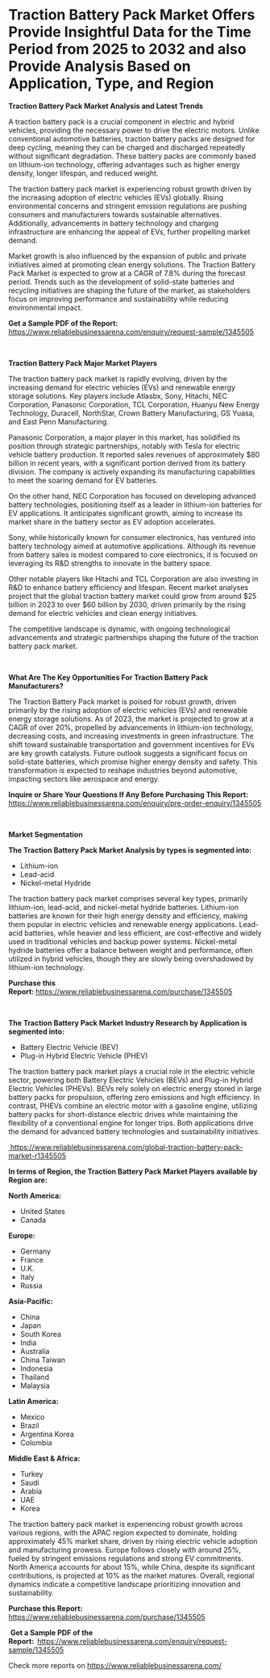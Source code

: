 <p><h1>Traction Battery Pack Market Offers Provide Insightful Data for the Time Period from 2025 to 2032 and also Provide Analysis Based on Application, Type, and Region</h1></p><p><strong>Traction Battery Pack Market Analysis and Latest Trends</strong></p>
<p><p>A traction battery pack is a crucial component in electric and hybrid vehicles, providing the necessary power to drive the electric motors. Unlike conventional automotive batteries, traction battery packs are designed for deep cycling, meaning they can be charged and discharged repeatedly without significant degradation. These battery packs are commonly based on lithium-ion technology, offering advantages such as higher energy density, longer lifespan, and reduced weight.</p><p>The traction battery pack market is experiencing robust growth driven by the increasing adoption of electric vehicles (EVs) globally. Rising environmental concerns and stringent emission regulations are pushing consumers and manufacturers towards sustainable alternatives. Additionally, advancements in battery technology and charging infrastructure are enhancing the appeal of EVs, further propelling market demand.</p><p>Market growth is also influenced by the expansion of public and private initiatives aimed at promoting clean energy solutions. The Traction Battery Pack Market is expected to grow at a CAGR of 7.8% during the forecast period. Trends such as the development of solid-state batteries and recycling initiatives are shaping the future of the market, as stakeholders focus on improving performance and sustainability while reducing environmental impact.</p></p>
<p><strong>Get a Sample PDF of the Report:&nbsp;</strong> <a href="https://www.reliablebusinessarena.com/enquiry/request-sample/1345505?utm_campaign=3118&utm_medium=2&utm_source=Github&utm_content=ia&utm_term=30032025&utm_id=traction-battery-pack">https://www.reliablebusinessarena.com/enquiry/request-sample/1345505</a></p>
<p>&nbsp;</p>
<p><strong>Traction Battery Pack Major Market Players</strong></p>
<p><p>The traction battery pack market is rapidly evolving, driven by the increasing demand for electric vehicles (EVs) and renewable energy storage solutions. Key players include Atlasbx, Sony, Hitachi, NEC Corporation, Panasonic Corporation, TCL Corporation, Huanyu New Energy Technology, Duracell, NorthStar, Crown Battery Manufacturing, GS Yuasa, and East Penn Manufacturing.</p><p>Panasonic Corporation, a major player in this market, has solidified its position through strategic partnerships, notably with Tesla for electric vehicle battery production. It reported sales revenues of approximately $80 billion in recent years, with a significant portion derived from its battery division. The company is actively expanding its manufacturing capabilities to meet the soaring demand for EV batteries.</p><p>On the other hand, NEC Corporation has focused on developing advanced battery technologies, positioning itself as a leader in lithium-ion batteries for EV applications. It anticipates significant growth, aiming to increase its market share in the battery sector as EV adoption accelerates.</p><p>Sony, while historically known for consumer electronics, has ventured into battery technology aimed at automotive applications. Although its revenue from battery sales is modest compared to core electronics, it is focused on leveraging its R&D strengths to innovate in the battery space.</p><p>Other notable players like Hitachi and TCL Corporation are also investing in R&D to enhance battery efficiency and lifespan. Recent market analyses project that the global traction battery market could grow from around $25 billion in 2023 to over $60 billion by 2030, driven primarily by the rising demand for electric vehicles and clean energy initiatives.</p><p>The competitive landscape is dynamic, with ongoing technological advancements and strategic partnerships shaping the future of the traction battery pack market.</p></p>
<p>&nbsp;</p>
<p><strong>What Are The Key Opportunities For Traction Battery Pack Manufacturers?</strong></p>
<p><p>The Traction Battery Pack market is poised for robust growth, driven primarily by the rising adoption of electric vehicles (EVs) and renewable energy storage solutions. As of 2023, the market is projected to grow at a CAGR of over 20%, propelled by advancements in lithium-ion technology, decreasing costs, and increasing investments in green infrastructure. The shift toward sustainable transportation and government incentives for EVs are key growth catalysts. Future outlook suggests a significant focus on solid-state batteries, which promise higher energy density and safety. This transformation is expected to reshape industries beyond automotive, impacting sectors like aerospace and energy.</p></p>
<p><strong>Inquire or Share Your Questions If Any Before Purchasing This Report:</strong> <a href="https://www.reliablebusinessarena.com/enquiry/pre-order-enquiry/1345505?utm_campaign=3118&utm_medium=2&utm_source=Github&utm_content=ia&utm_term=30032025&utm_id=traction-battery-pack">https://www.reliablebusinessarena.com/enquiry/pre-order-enquiry/1345505</a></p>
<p>&nbsp;</p>
<p><strong>Market Segmentation</strong></p>
<p><strong>The Traction Battery Pack Market Analysis by types is segmented into:</strong></p>
<p><ul><li>Lithium-ion</li><li>Lead-acid</li><li>Nickel-metal Hydride</li></ul></p>
<p><p>The traction battery pack market comprises several key types, primarily lithium-ion, lead-acid, and nickel-metal hydride batteries. Lithium-ion batteries are known for their high energy density and efficiency, making them popular in electric vehicles and renewable energy applications. Lead-acid batteries, while heavier and less efficient, are cost-effective and widely used in traditional vehicles and backup power systems. Nickel-metal hydride batteries offer a balance between weight and performance, often utilized in hybrid vehicles, though they are slowly being overshadowed by lithium-ion technology.</p></p>
<p><strong>Purchase this Report:&nbsp;</strong><a href="https://www.reliablebusinessarena.com/purchase/1345505?utm_campaign=3118&utm_medium=2&utm_source=Github&utm_content=ia&utm_term=30032025&utm_id=traction-battery-pack">https://www.reliablebusinessarena.com/purchase/1345505</a></p>
<p>&nbsp;</p>
<p><strong>The Traction Battery Pack Market Industry Research by Application is segmented into:</strong></p>
<p><ul><li>Battery Electric Vehicle (BEV)</li><li>Plug-in Hybrid Electric Vehicle (PHEV)</li></ul></p>
<p><p>The traction battery pack market plays a crucial role in the electric vehicle sector, powering both Battery Electric Vehicles (BEVs) and Plug-in Hybrid Electric Vehicles (PHEVs). BEVs rely solely on electric energy stored in large battery packs for propulsion, offering zero emissions and high efficiency. In contrast, PHEVs combine an electric motor with a gasoline engine, utilizing battery packs for short-distance electric drives while maintaining the flexibility of a conventional engine for longer trips. Both applications drive the demand for advanced battery technologies and sustainability initiatives.</p></p>
<p><a href="https://www.reliablebusinessarena.com/global-traction-battery-pack-market-r1345505?utm_campaign=3118&utm_medium=2&utm_source=Github&utm_content=ia&utm_term=30032025&utm_id=traction-battery-pack">&nbsp;https://www.reliablebusinessarena.com/global-traction-battery-pack-market-r1345505</a></p>
<p><strong>In terms of Region, the Traction Battery Pack Market Players available by Region are:</strong></p>
<p>
    <p> <strong> North America: </strong>
        <ul>
            <li>United States</li>
            <li>Canada</li>
        </ul>
        </p> 
    <p> <strong> Europe: </strong>
        <ul>
            <li>Germany</li>
            <li>France</li>
            <li>U.K.</li>
            <li>Italy</li>
            <li>Russia</li>
        </ul>
        </p> 
    <p> <strong> Asia-Pacific: </strong>
        <ul>
            <li>China</li>
            <li>Japan</li>
            <li>South Korea</li>
            <li>India</li>
            <li>Australia</li>
            <li>China Taiwan</li>
            <li>Indonesia</li>
            <li>Thailand</li>
            <li>Malaysia</li>
        </ul>
        </p> 
    <p> <strong> Latin America: </strong>
        <ul>
            <li>Mexico</li>
            <li>Brazil</li>
            <li>Argentina Korea</li>
            <li>Colombia</li>
        </ul>
        </p> 
    <p> <strong> Middle East & Africa: </strong>
        <ul>
            <li>Turkey</li>
            <li>Saudi</li>
            <li>Arabia</li>
            <li>UAE</li>
            <li>Korea</li>
        </ul>
    </p>
    </p>
<p><p>The traction battery pack market is experiencing robust growth across various regions, with the APAC region expected to dominate, holding approximately 45% market share, driven by rising electric vehicle adoption and manufacturing prowess. Europe follows closely with around 25%, fueled by stringent emissions regulations and strong EV commitments. North America accounts for about 15%, while China, despite its significant contributions, is projected at 10% as the market matures. Overall, regional dynamics indicate a competitive landscape prioritizing innovation and sustainability.</p></p>
<p><strong>Purchase this Report: </strong><a href="https://www.reliablebusinessarena.com/purchase/1345505?utm_campaign=3118&utm_medium=2&utm_source=Github&utm_content=ia&utm_term=30032025&utm_id=traction-battery-pack">https://www.reliablebusinessarena.com/purchase/1345505</a></p>
<p>&nbsp;<strong>Get a Sample PDF of the Report:&nbsp;&nbsp;</strong><a href="https://www.reliablebusinessarena.com/enquiry/request-sample/1345505?utm_campaign=3118&utm_medium=2&utm_source=Github&utm_content=ia&utm_term=30032025&utm_id=traction-battery-pack">https://www.reliablebusinessarena.com/enquiry/request-sample/1345505</a></p>
<p><strong></strong></p>
<p>Check more reports on <a href="https://www.reliablebusinessarena.com/?utm_campaign=3118&utm_medium=2&utm_source=Github&utm_content=ia&utm_term=30032025&utm_id=traction-battery-pack">https://www.reliablebusinessarena.com/</a></p>